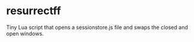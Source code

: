 # resurrectff
Tiny Lua script that opens a sessionstore.js file and swaps the closed and open windows.
